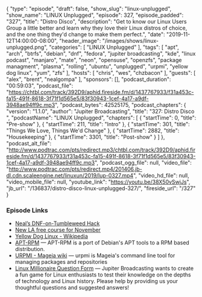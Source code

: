 {
  "type": "episode",
  "draft": false,
  "show_slug": "linux-unplugged",
  "show_name": "LINUX Unplugged",
  "episode": 327,
  "episode_padded": "327",
  "title": "Distro Disco",
  "description": "Get to know our Linux Users Group a little better and learn why they love their Linux distros of choice, and the one thing they'd change to make them perfect.",
  "date": "2019-11-12T14:00:00-08:00",
  "header_image": "/images/shows/linux-unplugged.png",
  "categories": [
    "LINUX Unplugged"
  ],
  "tags": [
    "apt",
    "arch",
    "btrfs",
    "debian",
    "dnf",
    "fedora",
    "jupiter broadcasting",
    "kde",
    "linux podcast",
    "manjaro",
    "mate",
    "neon",
    "opensuse",
    "openzfs",
    "package managment",
    "plasma",
    "rolling",
    "ubuntu",
    "unplugged",
    "urpmi",
    "yellow dog linux",
    "yum",
    "zfs"
  ],
  "hosts": [
    "chris",
    "wes",
    "chzbacon"
  ],
  "guests": [
    "alex",
    "brent",
    "nealgompa"
  ],
  "sponsors": [],
  "podcast_duration": "00:59:03",
  "podcast_file": "https://chtbl.com/track/392D9/aphid.fireside.fm/d/1437767933/f31a453c-fa15-491f-8618-3f71f1d565e5/83f30943-1cef-4a17-a9df-3948ae94ff9c.mp3",
  "podcast_bytes": 42525175,
  "podcast_chapters": {
    "version": "1.1.0",
    "author": "Jupiter Broadcasting",
    "title": "327: Distro Disco ",
    "podcastName": "LINUX Unplugged",
    "chapters": [
      {
        "startTime": 0,
        "title": "Pre-show"
      },
      {
        "startTime": 211,
        "title": "Intro"
      },
      {
        "startTime": 301,
        "title": "Things We Love, Things We'd Change"
      },
      {
        "startTime": 2882,
        "title": "Housekeeping"
      },
      {
        "startTime": 3301,
        "title": "Post-show"
      }
    ]
  },
  "podcast_alt_file": "http://www.podtrac.com/pts/redirect.mp3/chtbl.com/track/392D9/aphid.fireside.fm/d/1437767933/f31a453c-fa15-491f-8618-3f71f1d565e5/83f30943-1cef-4a17-a9df-3948ae94ff9c.mp3",
  "podcast_ogg_file": null,
  "video_file": "http://www.podtrac.com/pts/redirect.mp4/201406.jb-dl.cdn.scaleengine.net/linuxun/2019/lup-0327.mp4",
  "video_hd_file": null,
  "video_mobile_file": null,
  "youtube_link": "https://youtu.be/38X50vSwjJs",
  "jb_url": "/136837/distro-disco-linux-unplugged-327/",
  "fireside_url": "/327"
}


### Episode Links

  * [Neal’s DNF-on-Tumbleweed Hack](https://build.opensuse.org/project/show/home:Pharaoh_Atem:DNF_SUSE:Tumbleweed:Integration "Neal’s DNF-on-Tumbleweed Hack")
  * [New LA free course for November](https://linuxacademy.com/blog/announcements/free-courses-at-linux-academy-november-2019/ "New LA free course for November")
  * [Yellow Dog Linux - Wikipedia](https://en.wikipedia.org/wiki/Yellow_Dog_Linux "Yellow Dog Linux - Wikipedia")
  * [APT-RPM](http://apt-rpm.org/docs.shtml "APT-RPM") — APT-RPM is a port of Debian's APT tools to a RPM based distribution.
  * [URPMI - Mageia wiki](https://wiki.mageia.org/en/URPMI "URPMI - Mageia wiki") — urpmi is Mageia's command line tool for managing packages and repositories
  * [Linux Millionaire Question Form](https://docs.google.com/forms/d/1QDhxH88HwLxSxgW9iiHk-am_m59Jywc5pnL-aDY2hio/viewform "Linux Millionaire Question Form") — Jupiter Broadcasting wants to create a fun game for Linux enthusiasts to test their knowledge on the depths of technology and Linux history. Please help by providing us your thoughtful questions and suggested answers!


